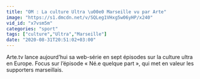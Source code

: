 ```yaml
---
title: "OM : La culture Ultra \u00e0 Marseille vu par Arte"
image: "https://s1.dmcdn.net/v/SQLeg1VHxg5w06yHP/x240"
vid_id: "x7vsm5m"
categories: "sport"
tags: ["culture","Ultra","Marseille"]
date: "2020-08-31T20:51:02+03:00"
---
```

Arte.tv lance aujourd’hui sa web-série en sept épisodes sur la culture ultra en Europe. Focus sur l’épisode « Né.e quelque part », qui met en valeur les supporters marseillais.

